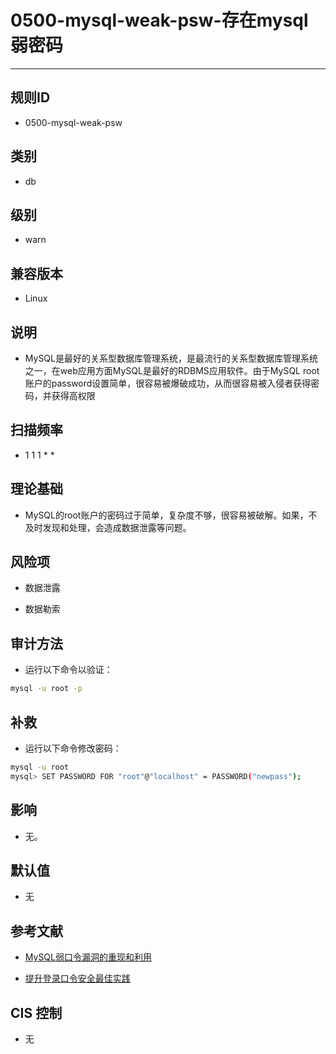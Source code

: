 # 0500-mysql-weak-psw-存在mysql弱密码
---

## 规则ID

- 0500-mysql-weak-psw


## 类别

- db


## 级别

- warn


## 兼容版本


- Linux




## 说明


- MySQL是最好的关系型数据库管理系统，是最流行的关系型数据库管理系统之一，在web应用方面MySQL是最好的RDBMS应用软件。由于MySQL root账户的password设置简单，很容易被爆破成功，从而很容易被入侵者获得密码，并获得高权限



## 扫描频率
- 1 1 1 * *

## 理论基础


- MySQL的root账户的密码过于简单，复杂度不够，很容易被破解。如果，不及时发现和处理，会造成数据泄露等问题。






## 风险项


- 数据泄露



- 数据勒索



## 审计方法
- 运行以下命令以验证：
```bash
mysql -u root -p
```



## 补救
- 运行以下命令修改密码：
```bash
mysql -u root
mysql> SET PASSWORD FOR "root"@"localhost" = PASSWORD("newpass");
```



## 影响


- 无。




## 默认值


- 无




## 参考文献


- [MySQL弱口令漏洞的重现和利用](https://www.freebuf.com/162036.html)



- [提升登录口令安全最佳实践](https://tech.antfin.com/docs/2/184613)



## CIS 控制


- 无


